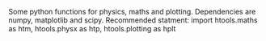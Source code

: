 Some python functions for physics, maths and plotting.
Dependencies are numpy, matplotlib and scipy.
Recommended statment:
import htools.maths as htm, htools.physx as htp, htools.plotting as hplt